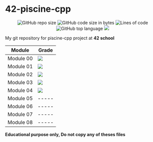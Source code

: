 # 42-piscine-cpp
<p align="center"> 
<img alt="GitHub repo size" src="https://img.shields.io/github/repo-size/bycop/42-piscine-cpp">
<img alt="GitHub code size in bytes" src="https://img.shields.io/github/languages/code-size/bycop/42-piscine-cpp">
<img alt="Lines of code" src="https://img.shields.io/tokei/lines/github/bycop/42-piscine-cpp">
<img alt="GitHub top language" src="https://img.shields.io/github/languages/top/bycop/42-piscine-cpp">
<img src="https://hits.seeyoufarm.com/api/count/incr/badge.svg?url=https%3A%2F%2Fgithub.com%2Fbycop%2F42-piscine-cpp%2F&count_bg=%233062F3&title_bg=%23555555&icon=&icon_color=%23E7E7E7&title=Views&edge_flat=false"/>
</p>

My git repository for piscine-cpp project at **42 school** 

| Module | Grade |
| ----- | ----- |
| Module 00 | <img src="https://bit.ly/3CZYJ2X"> |
| Module 01 | <img src="https://bit.ly/3F9qhEU"> |
| Module 02 | <img src="https://bit.ly/3kZzpnn"> |
| Module 03 | <img src="https://bit.ly/3kZzqHX"> |
| Module 04 | <img src="https://bit.ly/3iEbkBb"> |
| Module 05 | ----- |
| Module 06 | ----- |
| Module 07 | ----- |
| Module 08 | ----- |

**Educational purpose only, Do not copy any of theses files**

